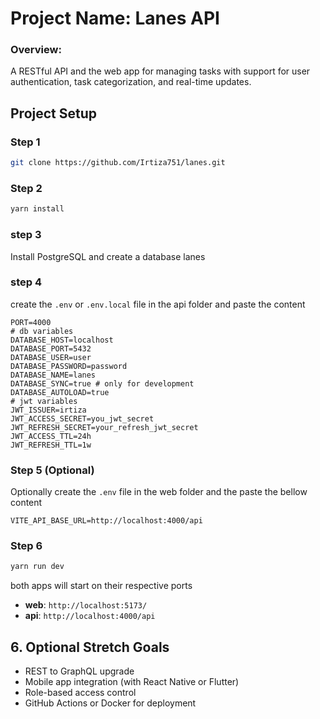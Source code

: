 # **Project Name:** Lanes API

### **Overview:**

A RESTful API and the web app for managing tasks with support for user authentication, task categorization, and real-time updates.

## Project Setup

### Step 1

```sh
git clone https://github.com/Irtiza751/lanes.git
```

### Step 2

```sh
yarn install
```

### step 3

Install PostgreSQL and create a database lanes

### step 4

create the `.env` or `.env.local` file in the api folder and paste the content

```
PORT=4000
# db variables
DATABASE_HOST=localhost
DATABASE_PORT=5432
DATABASE_USER=user
DATABASE_PASSWORD=password
DATABASE_NAME=lanes
DATABASE_SYNC=true # only for development
DATABASE_AUTOLOAD=true
# jwt variables
JWT_ISSUER=irtiza
JWT_ACCESS_SECRET=you_jwt_secret
JWT_REFRESH_SECRET=your_refresh_jwt_secret
JWT_ACCESS_TTL=24h
JWT_REFRESH_TTL=1w
```

### Step 5 (Optional)

Optionally create the `.env` file in the web folder and the paste the bellow content

```
VITE_API_BASE_URL=http://localhost:4000/api
```

### Step 6

```sh
yarn run dev
```

both apps will start on their respective ports

- **web**: `http://localhost:5173/`
- **api**: `http://localhost:4000/api`

## **6. Optional Stretch Goals**

- REST to GraphQL upgrade
- Mobile app integration (with React Native or Flutter)
- Role-based access control
- GitHub Actions or Docker for deployment
